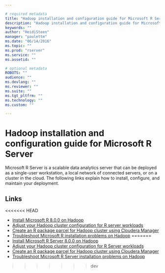 ```yaml
---

# required metadata
title: "Hadoop installation and configuration guide for Microsoft R Server"
description: "Hadoop installation and configuration guide for Microsoft R Server version 8.0.0."
keywords: ""
author: "HeidiSteen"
manager: "paulettm"
ms.date: "06/14/2016"
ms.topic: ""
ms.prod: "rserver"
ms.service: ""
ms.assetid: ""

# optional metadata
ROBOTS: ""
audience: ""
ms.devlang: ""
ms.reviewer: ""
ms.suite: ""
ms.tgt_pltfrm: ""
ms.technology: ""
ms.custom: ""

---
```


# Hadoop installation and configuration guide for Microsoft R Server

Microsoft R Server is a scalable data analytics server that can be deployed as a single-user workstation, a local network of connected servers, or on a cluster in the cloud. The following links explain how to install, configure, and maintain your deployment.

## Links

<<<<<<< HEAD
- [Install Microsoft R 8.0.0 on Hadoop](rserver-install-hadoop-800.md)
- [Adjust your Hadoop cluster configuration for R server workloads](rserver-install-hadoop-configuration-r-workloads.md)
- [Create an R package parcel for Hadoop cluster using Cloudera Manager](rserver-install-hadoop-create-r-package-cloudera-manager.md)
- [Troubleshoot Microsoft R installation problems on Hadoop](rserver-install-hadoop-troubleshoot.md)
=======
- [Install Microsoft R Server 8.0.0 on Hadoop](rserver-install-hadoop-800.md)
- [Adjust your Hadoop cluster configuration for R Server workloads](rserver-install-hadoop-configuration-r-workloads.md)
- [Create an R package parcel for Hadoop cluster using Cloudera Manager](rserver-install-hadoop-create-r-package-cloudera-manager.md)
- [Troubleshoot Microsoft R Server installation problems on Hadoop](rserver-install-hadoop-troubleshoot.md)
>>>>>>> dev
